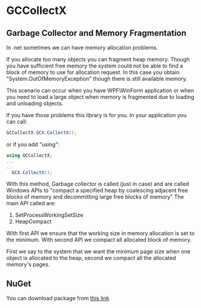 # GCCollectX

## Garbage Collector and Memory Fragmentation
In .net sometimes we can have memory allocation problems.

If you allocate too many objects you can fragment heap memory.
Though you have sufficient free memory the system could not be able to find a block of memory to use for allocation request.
In this case you obtain "System.OutOfMemoryException" though there is still available memory.

This scenario can occur when you have WPF\WinForm application or when you need to load a large object when memory is fragmented due to loading and unloading objects.

If you have those problems this library is for you.
In your application you can call:
```C#
GCCollectX.GCX.CollectX();
```
or if you add "using":
```C#
using GCCollectX;
...
...
  GCX.CollectX();
```

With this method, Garbage collector is called (just in case) and are called Windows APIs to "compact a specified heap by coalescing adjacent free blocks of memory and decommitting large free blocks of memory"
The main API called are:
1. SetProcessWorkingSetSize
2. HeapCompact

With first API we ensure that the working size in memory allocation is set to the minimum.
With second API we compact all allocated block of memory.

First we say to the system that we want the minimum page size when one object is allocated to the heap, second we compact all the allocated memory's pages.

## NuGet
You can download package from [this link](https://www.nuget.org/packages/GCCollectX/)
